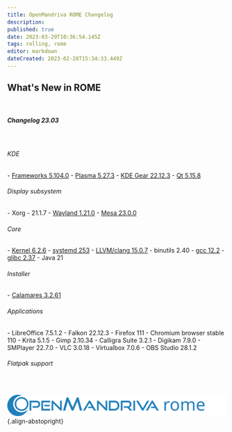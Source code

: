 ```yaml
---
title: OpenMandriva ROME Changelog
description: 
published: true
date: 2023-03-29T10:36:54.145Z
tags: rolling, rome
editor: markdown
dateCreated: 2023-02-28T15:34:33.449Z
---
```


## What's New in ROME
<br>

##### Changelog 23.03
<br>

###### KDE
\- [Frameworks 5.104.0](https://kde.org/announcements/frameworks/5/5.104.0)
\- [Plasma 5.27.3](https://kde.org/announcements/plasma/5/5.27.3)
\- [KDE Gear 22.12.3](https://kde.org/announcements/gear/22.12.3)
\- [Qt 5.15.8](https://www.qt.io)
<br>

###### Display subsystem
\- Xorg - 21.1.7
\- [Wayland 1.21.0](https://wayland.freedesktop.org/releases.html)
\- [Mesa 23.0.0](http://www.mesa3d.org/)
<br>

###### Core
\- [Kernel 6.2.6](https://www.kernel.org/)
\- [systemd 253](https://www.freedesktop.org/wiki/Software/systemd/)
\- [LLVM/clang 15.0.7](http://llvm.org/)
\- binutils 2.40
\- [gcc 12.2](https://gcc.gnu.org/)
\- [glibc 2.37](http://www.gnu.org/software/libc/)
\- Java 21
<br>

###### Installer
\- [Calamares 3.2.61](https://calamares.io)
<br>

###### Applications
\- LibreOffice 7.5.1.2
\- Falkon 22.12.3
\- Firefox 111
\- Chromium browser stable 110
\- Krita 5.1.5
\- Gimp 2.10.34
\- Calligra Suite 3.2.1
\- Digikam 7.9.0
\- SMPlayer 22.7.0
\- VLC 3.0.18
\- Virtualbox 7.0.6
\- OBS Studio 28.1.2
<br>

###### Flatpak support
<br>

![header-tr-omrome.svg](/assets/header-tr-omrome.svg){.align-abstopright}